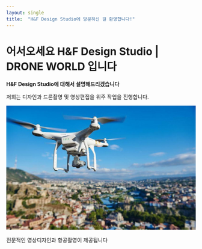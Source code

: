 ```yaml
---
layout: single
title:  "H&F Design Studio에 방문하신 걸 환영합니다!"
---
```


# 어서오세요 H&F Design Studio | DRONE WORLD 입니다

**H&F Design Studio에 대해서 설명해드리겠습니다**

저희는 디자인과 드론촬영 및 영상편집을 위주 작업을 진행합니다.

![46763_4_1732](../images/2023-03-23-one/46763_4_1732.jpg)

전문적인 영상디자인과 항공촬영이 제공됩니다
